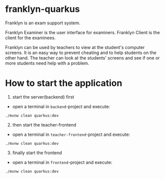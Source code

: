 # franklyn-quarkus

Franklyn is an exam support system.

Franklyn Examiner is the user interface for examiners. Franklyn Client is the client for the examinees.

Franklyn can be used by teachers to view at the student's computer screens. 
It is an easy way to prevent cheating and to help students on the other hand.
The teacher can look at the students' screens and see if one or more students need help with a problem.

# How to start the application

1. start the server(backend) first

* open a terminal in `backend`-project and execute:

`./mvnw clean quarkus:dev`

2. then start the teacher-frontend

* open a terminal in `teacher-frontend`-project and execute:

`./mvnw clean quarkus:dev`

3. finally start the frontend

* open a terminal in `frontend`-project and execute:

`./mvnw clean quarkus:dev`